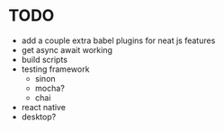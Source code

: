 # TODO
* add a couple extra babel plugins for neat js features
* get async await working
* build scripts
* testing framework
    * sinon
    * mocha?
    * chai
* react native
* desktop?
